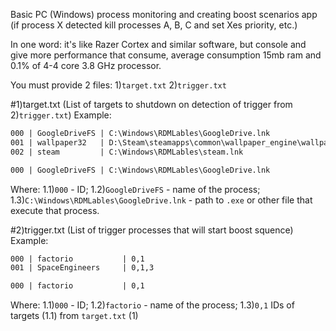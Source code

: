 Basic PC (Windows) process monitoring and creating boost scenarios app (if process X detected kill processes A, B, C and set Xes priority, etc.)

In one word: it's like Razer Cortex and similar software, but console and give more performance that consume, average consumption 15mb ram and 0.1% of 4-4 core 3.8 GHz processor.

You must provide 2 files: 1)`target.txt`
                          2)`trigger.txt`

#1)target.txt (List of targets to shutdown on detection of trigger from 2)`trigger.txt`)
Example:
```txt
000 | GoogleDriveFS | C:\Windows\RDMLables\GoogleDrive.lnk
001 | wallpaper32   | D:\Steam\steamapps\common\wallpaper_engine\wallpaper32.exe
002 | steam         | C:\Windows\RDMLables\steam.lnk
```

```txt
000 | GoogleDriveFS | C:\Windows\RDMLables\GoogleDrive.lnk
```

Where:
1.1)`000` - ID;
1.2)`GoogleDriveFS` - name of the process;
1.3)`C:\Windows\RDMLables\GoogleDrive.lnk` - path to `.exe` or other file that execute that process.

#2)trigger.txt (List of trigger processes that will start boost squence)
Example:
```txt
000 | factorio           | 0,1
001 | SpaceEngineers     | 0,1,3
```

```txt
000 | factorio           | 0,1
```

Where:
1.1)`000` - ID;
1.2)`factorio` - name of the process;
1.3)`0,1` IDs of targets (1.1) from `target.txt` (1) 













